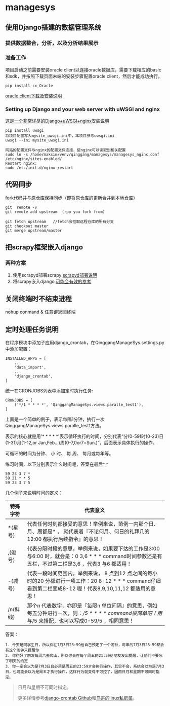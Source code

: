 # managesys
## 使用Django搭建的数据管理系统
### 提供数据整合，分析，以及分析结果展示

### 准备工作
项目启动之前需要安装oracle  client以连接oracle数据库，需要下载相应的basic和sdk，并按照下载页面末端的安装步骤配置oracle client，然后才能成功执行。
```
pip install cx_Oracle
```
[oracle client下载及安装说明](http://www.oracle.com/technetwork/database/features/instant-client/index-097480.html)

### Setting up Django and your web server with uWSGI and nginx
[这是一个非常详尽的Django+uWSGI+nginx安装说明](https://uwsgi-docs.readthedocs.io/en/latest/tutorials/Django_and_nginx.html)
```
pip install uwsgi  
将项目配置写入mysite_uwsgi.ini中，本项目参考uwsgi.ini  
uwsgi --ini mysite_uwsgi.ini  

网站的配置文件与nginx的配置文件连接，使nginx可以读取到相关配置  
sudo ln -s /home/maksim/venv/qinggang/managesys/managesys_nginx.conf  /etc/nginx/sites-enabled/  
Restart nginx:  
sudo /etc/init.d/nginx restart  
```

## 代码同步
fork代码并与原仓库保持同步（即将原仓库的更新合并到本地仓库）
```
git  remote -v  
git remote add upstream  (rpo you fork from)  

git fetch upstream   //fetch会拉取远程仓库的所有分支
git checkout master  
git merge upstream/master  
```

## 把scrapy框架嵌入django
### 两种方案
1. 使用scrapyd部署scrapy
   [scrapyd部署说明](http://scrapyd.readthedocs.io/en/latest/install.html)
2. 将scrapy嵌入django
   [可能会有效的参考](https://github.com/holgerd77/django-dynamic-scraper/blob/master/example_project/example_project/settings.py)

## 关闭终端时不结束进程
nohup conmand &
任意键返回终端

## 定时处理任务说明
在程序模块中添加子应用django_crontab，在QinggangManageSys.settings.py中添加配置：
```
INSTALLED_APPS = [
    ...
    'data_import',
    ...
    'django_crontab',
]
```

统一在CRONJOBS列表中添加定时执行任务:

```
CRONJOBS = [
    ('*/1 * * * *', 'QinggangManageSys.views.paralle_test1'),
]
```

上面是一个简单的例子，表示每隔1分钟，执行一次QinggangManageSys.views.paralle_test1方法。

表示的核心就是用'* * * * *'表示循环执行的时间，分别代表“分(0-59)时(0-23)日(1-31)月(1-12,or Jan,Feb...)周(0-7,0or7=Sun.)”，后面表示具体执行的操作。

可循环的时间为分钟、 小 时、 每 周、 每月或每年等。

练习时间，以下分别表示什么时间呢，答案在最后^_^

```
59 23 3 7 *
59 21 * * 5
59 23 3 7 5
```

几个例子来说明时间的定义：

| 特殊字符   | 代表意义                                     |
| ------ | ---------------------------------------- |
| *(星号)  | 代表任何时刻都接受的意思！举例来说，范例一内那个日、月、周都是* ， 就代表着『不论何月、何日的礼拜几的12:00 都执行后续指令』的意思！ |
| ,(逗号)  | 代表分隔时段的意思。举例来说，如果要下达的工作是3:00 与6:00 时，就会是：0 3,6 * * * command时间参数还是有五栏，不过第二栏是3,6 ，代表3 与6 都适用！ |
| -(减号)  | 代表一段时间范围内，举例来说， 8 点到12 点之间的每小时的20 分都进行一项工作：20 8-12 * * * command仔细看到第二栏变成8-12 喔！代表8,9,10,11,12 都适用的意思！ |
| /n(斜线) | 那个n 代表数字，亦即是『每隔n 单位间隔』的意思，例如每五分钟进行一次，则：*/5 * * * * command很简单吧！用* 与/5 来搭配，也可以写成0-59/5 ，相同意思！ |

答案：

```
1. 今天是同学生日，所以你在7月3日23:59给自己预定了一个闹钟，每年的7月3日23:59都会有这个闹钟来提醒你
2. 你约好了朋友每周六去爬山，所以你会在每个周五的21:59给朋友发出提醒，让他们不要忘了明天的约定
3. 你一定会以为是7月3日且必须是周五的23:59才会执行操作，其实不会，系统会以为是7月3日，也可能会以为是周五才执行操作，这样行为就变得不可控了，因而日月和星期不可同时指定。
```





> 日月和星期不可同时指定。
>
> 更多详情参考[django-crontab Github](https://github.com/kraiz/django-crontab)和[鸟哥的linux私房菜](http://linux.vbird.org/linux_basic/0430cron.php#cron)。